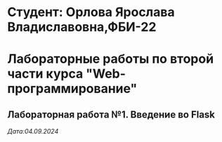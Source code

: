 # Студент: Орлова Ярослава Владиславовна,ФБИ-22

# Лабораторные работы по второй части курса "Web-программирование"

## Лабораторная работа №1. Введение во Flask

*Дата:04.09.2024*
